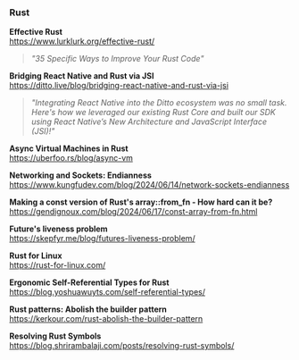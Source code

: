 ### Rust

**Effective Rust**  
https://www.lurklurk.org/effective-rust/

> _"35 Specific Ways to Improve Your Rust Code"_

**Bridging React Native and Rust via JSI**  
https://ditto.live/blog/bridging-react-native-and-rust-via-jsi

> _"Integrating React Native into the Ditto ecosystem was no small task. Here's
> how we leveraged our existing Rust Core and built our SDK using React Native’s
> New Architecture and JavaScript Interface (JSI)!"_

**Async Virtual Machines in Rust**  
https://uberfoo.rs/blog/async-vm

**Networking and Sockets: Endianness**  
https://www.kungfudev.com/blog/2024/06/14/network-sockets-endianness

**Making a const version of Rust's array::from_fn - How hard can it be?**  
https://gendignoux.com/blog/2024/06/17/const-array-from-fn.html

**Future's liveness problem**  
https://skepfyr.me/blog/futures-liveness-problem/

**Rust for Linux**  
https://rust-for-linux.com/

**Ergonomic Self-Referential Types for Rust**  
https://blog.yoshuawuyts.com/self-referential-types/

**Rust patterns: Abolish the builder pattern**  
https://kerkour.com/rust-abolish-the-builder-pattern

**Resolving Rust Symbols**  
https://blog.shrirambalaji.com/posts/resolving-rust-symbols/
